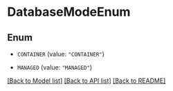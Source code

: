 # DatabaseModeEnum

## Enum


* `CONTAINER` (value: `"CONTAINER"`)

* `MANAGED` (value: `"MANAGED"`)


[[Back to Model list]](../README.md#documentation-for-models) [[Back to API list]](../README.md#documentation-for-api-endpoints) [[Back to README]](../README.md)


